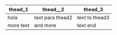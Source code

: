 
<!-- Generate tables -->

| thead_1 | thead__2 | thead_3 |
| --------|----------|---------|
|hola| text para thead2|text to thead3
|more text | and more | text end|
